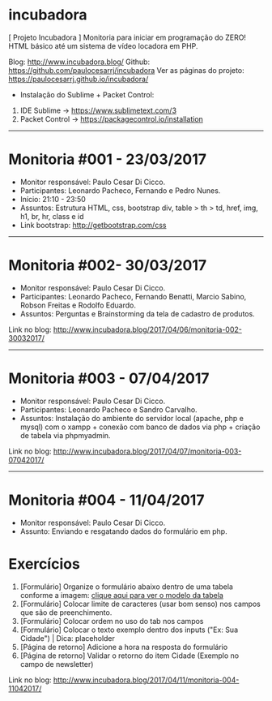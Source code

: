 # incubadora
[ Projeto Incubadora ] Monitoria para iniciar em programação do ZERO! HTML básico até um sistema de vídeo locadora em PHP.

Blog: http://www.incubadora.blog/
Github: https://github.com/paulocesarrj/incubadora
Ver as páginas do projeto: https://paulocesarrj.github.io/incubadora/

* Instalação do Sublime + Packet Control:
1) IDE Sublime -> https://www.sublimetext.com/3
2) Packet Control -> https://packagecontrol.io/installation

------------------

# Monitoria #001 - 23/03/2017

- Monitor responsável: Paulo Cesar Di Cicco.
- Participantes: Leonardo Pacheco, Fernando e Pedro Nunes.
- Início: 21:10 - 23:50
- Assuntos: Estrutura HTML, css, bootstrap
div, table > th > td, href, img, h1, br, hr, class e id
- Link bootstrap: http://getbootstrap.com/css

------------------

# Monitoria #002- 30/03/2017

- Monitor responsável: Paulo Cesar Di Cicco.
- Participantes: Leonardo Pacheco, Fernando Benatti, Marcio Sabino, Robson Freitas e Rodolfo Eduardo.
- Assuntos: Perguntas e Brainstorming da tela de cadastro de produtos.

Link no blog: http://www.incubadora.blog/2017/04/06/monitoria-002-30032017/

------------------

# Monitoria #003 - 07/04/2017

- Monitor responsável: Paulo Cesar Di Cicco.
- Participantes: Leonardo Pacheco e Sandro Carvalho.
- Assuntos: Instalação do ambiente do servidor local (apache, php e mysql) com o xampp + conexão com banco de dados via php + criação de tabela via phpmyadmin.

Link no blog: http://www.incubadora.blog/2017/04/07/monitoria-003-07042017/

------------------

# Monitoria #004 - 11/04/2017

- Monitor responsável: Paulo Cesar Di Cicco.
- Assunto: Enviando e resgatando dados do formulário em php.

<h1>Exercícios</h1>
<ol>
	<li>[Formulário] Organize o formulário abaixo dentro de uma tabela conforme a imagem: <a target="_blank" href="http://www.incubadora.blog/monitoria/img/modelo-tabela-form-monitoria-13-04-2107.JPG" />clique aqui para ver o modelo da tabela</a></li>
	<li>[Formulário] Colocar limite de caracteres (usar bom senso) nos campos que são de preenchimento.</li>
	<li>[Formulário] Colocar ordem no uso do tab nos campos</li>
	<li>[Formulário] Colocar o texto exemplo dentro dos inputs ("Ex: Sua Cidade") | Dica: placeholder</li>
	<li>[Página de retorno] Adicione a hora na resposta do formulário</li>
	<li>[Página de retorno] Validar o retorno do item Cidade (Exemplo no campo de newsletter)</li>
</ol>

Link no blog: http://www.incubadora.blog/2017/04/11/monitoria-004-11042017/